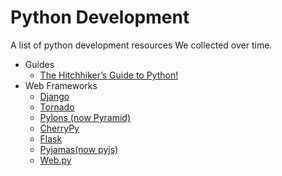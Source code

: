 Python Development
====================

A list of python development resources We collected over time.
+ Guides
    + [The Hitchhiker’s Guide to Python!](http://docs.python-guide.org/)
+ Web Frameworks
    + [Django](https://www.djangoproject.com/)
    + [Tornado](http://www.tornadoweb.org/)
    + [Pylons (now Pyramid)](http://www.pylonsproject.org/)
    + [CherryPy](http://cherrypy.org/)
    + [Flask](http://flask.pocoo.org/)
    + [Pyjamas(now pyjs)](http://pyjs.org/)
    + [Web.py](http://webpy.org/)

